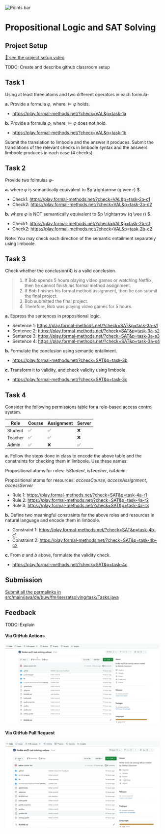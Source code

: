 ![Points bar](../../blob/badges/.github/badges/points-bar.svg)


# Propositional Logic and SAT Solving

## Project Setup

[📼 see the project setup video]()

TODO: Create and describe github classroom setup

## Task 1
Using at least three atoms and two different operators in each formula-

**a.** Provide a formula $\varphi$, where $\models \varphi$  holds.
- https://play.formal-methods.net/?check=VAL&p=task-1a

**b.** Provide a formula $\varphi$, where $\models \varphi$  does not hold.
- https://play.formal-methods.net/?check=VAL&p=task-1b

Submit the translation to limboole and the answer it produces.
Submit the translations of the relevant checks in limboole syntax and the answers limboole produces in each case (4 checks).

## Task 2
Provide two folmulas $\varphi$- 

**a.** where $\varphi$ is semantically equivalent to $p \rightarrow (q \vee r) $.
- Check1: https://play.formal-methods.net/?check=VAL&p=task-2a-c1
- Check2: https://play.formal-methods.net/?check=VAL&p=task-2a-c2

**b.** where $\varphi$ is NOT semantically equivalent to $p \rightarrow (q \vee r) $.
- Check1: https://play.formal-methods.net/?check=VAL&p=task-2b-c1
- Check2: https://play.formal-methods.net/?check=VAL&p=task-2b-c2


Note: You may check each direction of the semantic entailment separately using limboole.

## Task 3
Check whether the conclusion(4) is a valid conclusion. 
> 1.	If Bob spends 5 hours playing video games or watching Netflix, then he cannot finish his formal method assignment.
> 2.	If Bob finishes his formal method assignment, then he can submit the final project.
> 3.	Bob submitted the final project.
> 4.	Therefore, Bob was playing video games for 5 hours.

**a.** Express the sentences in propositional logic.
- Sentence 1: https://play.formal-methods.net/?check=SAT&p=task-3a-s1
- Sentence 2: https://play.formal-methods.net/?check=SAT&p=task-3a-s2
- Sentence 3: https://play.formal-methods.net/?check=SAT&p=task-3a-s3
- Sentence 4: https://play.formal-methods.net/?check=SAT&p=task-3a-s4

**b.** Formulate the conclusion using semantic entailment.
- https://play.formal-methods.net/?check=SAT&p=task-3b

**c.** Transform it to validity, and check validity using limboole. 
- https://play.formal-methods.net/?check=SAT&p=task-3c

## Task 4

Consider the following permissions table for a role-based access control system.

| Role    | Course   | Assignment  | Server   |
|---------|----------|-------------|----------|
| Student | ✅      | ✅          | ❌      |
| Teacher | ✅      | ✅          | ❌      |
| Admin   | ✅      | ❌          | ✅      |


**a.** Follow the steps done in class to encode the above table and the constraints for checking them in limboole. Use these names:

Propositional atoms for roles: *isStudent*, *isTeacher*, *isAdmin*.

Propositional atoms for resources: *accessCourse*, *accessAssignment*, *accessServer*

- Rule 1: https://play.formal-methods.net/?check=SAT&p=task-4a-r1
- Rule 2: https://play.formal-methods.net/?check=SAT&p=task-4a-r2
- Rule 3: https://play.formal-methods.net/?check=SAT&p=task-4a-r3

**b.** Define two meaningful constraints for the above roles and resources in natural language and encode them in limboole.
- Constraint 1: https://play.formal-methods.net/?check=SAT&p=task-4b-c1
- Constraint 2: https://play.formal-methods.net/?check=SAT&p=task-4b-c2

**c.** From *a* and *b*  above, formulate the validity check.
- https://play.formal-methods.net/?check=SAT&p=task-4c



## Submission
[Submit all the permalinks in src/main/java/de/buw/fm4se/satsolving/task/Tasks.java](src/main/java/de/buw/fm4se/satsolving/task/Tasks.java)


## Feedback
TODO: Explain
#### Via GitHub Actions
![Action-Feedback](resource/action-feedback.gif)

#### Via GitHub Pull Request
![Action-Feedback](resource/pull-feedback.gif)

